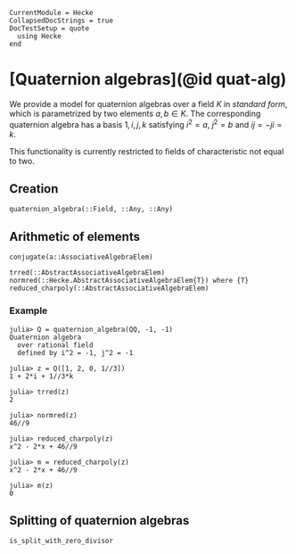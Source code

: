 ```@meta
CurrentModule = Hecke
CollapsedDocStrings = true
DocTestSetup = quote
  using Hecke
end
```
# [Quaternion algebras](@id quat-alg)


We provide a model for quaternion algebras over a field $K$ in *standard form*, which is
parametrized by two elements $a, b \in K$.
The corresponding quaternion algebra has a basis $1, i, j, k$ satisfying $i^2 = a$, $j^2 = b$ and $ij = -ji = k$.

This functionality is currently restricted to fields of characteristic not equal to two.

## Creation

```@docs
quaternion_algebra(::Field, ::Any, ::Any)
```

## Arithmetic of elements

```@docs
conjugate(a::AssociativeAlgebraElem)
```

```@docs; canonical=false
trred(::AbstractAssociativeAlgebraElem)
normred(::Hecke.AbstractAssociativeAlgebraElem{T}) where {T}
reduced_charpoly(::AbstractAssociativeAlgebraElem)
```

### Example

```jldoctest
julia> Q = quaternion_algebra(QQ, -1, -1)
Quaternion algebra
  over rational field
  defined by i^2 = -1, j^2 = -1

julia> z = Q([1, 2, 0, 1//3])
1 + 2*i + 1//3*k

julia> trred(z)
2

julia> normred(z)
46//9

julia> reduced_charpoly(z)
x^2 - 2*x + 46//9

julia> m = reduced_charpoly(z)
x^2 - 2*x + 46//9

julia> m(z)
0
```

## Splitting of quaternion algebras

```@docs
is_split_with_zero_divisor
```

